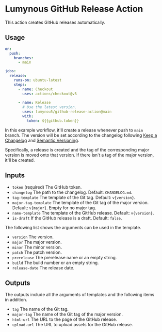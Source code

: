 # Lumynous GitHub Release Action
This action creates GitHub releases automatically.

## Usage

```yml
on:
  push:
    branches:
      - main

jobs:
  release:
    runs-on: ubuntu-latest
    steps:
      - name: Checkout
        uses: actions/checkout@v3
      
      - name: Release
        # Use the latest version.
        uses: lumynou5/github-release-action@main
        with:
          token: ${{github.token}}
```

In this example workflow, it'll create a release whenever push to `main` branch.
The version will be set according to the changelog following [Keep a Changelog](https://keepachangelog.com/)
and [Semantic Versioning](https://semver.org/).

Specifically, a release is created and the tag of the corresponding major version is moved onto that version.
If there isn't a tag of the major version, it'll be created.

## Inputs
- `token` (required)
  The GitHub token.
- `changelog`
  The path to the changelog. Default: `CHANGELOG.md`.
- `tag-template`
  The template of the Git tag. Default: `v{version}`.
- `major-tag-template`
  The template of the Git tag of the major version. Default: `v{major}`. Empty for no major tag.
- `name-template`
  The template of the GitHub release. Default: `v{version}`.
- `is-draft`
  If the GitHub release is a draft. Default: `false`.

The following list shows the arguments can be used in the template.
- `version`
  The version.
- `major`
  The major version.
- `minor`
  The minor version.
- `patch`
  The patch version.
- `prerelease`
  The prerelease name or an empty string.
- `build`
  The build number or an empty string.
- `release-date`
  The release date.

## Outputs
The outputs include all the arguments of templates and the following items in addition.
- `tag`
  The name of the Git tag.
- `major-tag`
  The name of the Git tag of the major version.
- `html-url`
  The URL to the page of the GitHub release.
- `upload-url`
  The URL to upload assets for the GitHub release.
